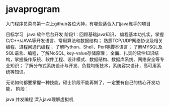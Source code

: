 # javaprogram
入门程序员菜鸟第一次上github各位大神，有哪些适合入门java练手的项目


目标学习   java 软件后台开发
阶段1：回顾基础java知识，
编程基本功扎实，掌握C/C++/JAVA等开发语言、常用算法和数据结构；
熟悉TCP/UDP网络协议及相关编程、进程间通讯编程；
了解Python、Shell、Perl等脚本语言；
了解MYSQL及SQL语言、编程，了解NoSQL, key-value存储原理；
全面、扎实的软件知识结构，掌握操作系统、软件工程、设计模式、数据结构、数据库系统、网络安全等专业知识；
了解分布式系统设计与开发、负载均衡技术，系统容灾设计，高可用系统等知识。


无论如何都要掌握一种技能，硕士阶段不能再懒了，一定要有自己的核心开发功能，
阶段：

java 并发编程
深入java理解虚拟机
